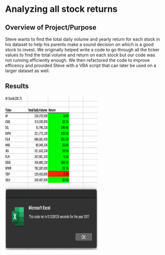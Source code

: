 # Analyzing all stock returns

## Overview of Project/Purpose
Steve wants to find the total daily volume and yearly return for each stock in his dataset to help his parents make a sound decision on which is a good stock to invest. We originally helped write a code to go through all the ticker values to find the total volume and return on each stock but our code was not running efficiently enough. We then refactored the code to improve efficency and provided Steve with a VBA script that can later be used on a larger dataset as well.


## Results


<img align="left" width="300" height="500" src="/Resources/VBA_Challenge_2017.png">
